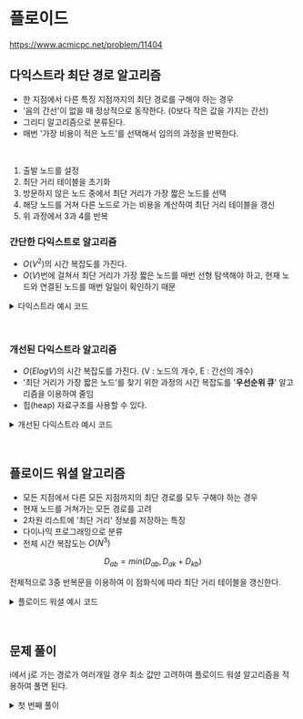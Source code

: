 # 플로이드
https://www.acmicpc.net/problem/11404

## 다익스트라 최단 경로 알고리즘

- 한 지점에서 다른 특징 지점까지의 최단 경로를 구해야 하는 경우
- '음의 간선'이 없을 때 정상적으로 동작한다. (0보다 작은 값을 가지는 간선)
- 그리디 알고리즘으로 분류된다.
- 매번 '가장 비용이 적은 노드'를 선택해서 임의의 과정을 반복한다.

&nbsp;

1. 출발 노드를 설정
2. 최단 거리 테이블을 초기화
3. 방문하지 않은 노드 중에서 최단 거리가 가장 짧은 노드를 선택
4. 해당 노드를 거쳐 다른 노드로 가는 비용을 계산하여 최단 거리 테이블을 갱신
5. 위 과정에서 3과 4를 반복

### 간단한 다익스트로 알고리즘
- $O(V^2)$의 시간 복잡도를 가진다.
- $O(V)$번에 걸쳐서 최단 거리가 가장 짧은 노드를 매번 선형 탐색해야 하고, 현재 노드와 연결된 노드를 매번 일일이 확인하기 때문

<details>
<summary> 다익스트라 예시 코드</summary>

```python
import sys
input = sys.stdin.readline
INF = int(1e9)

# 노드의 개수, 간선의 개수를 입력받기
n, m = map(int, input().split())
# 시작 노드 번호를 입력받기
start = int(input())
# 각 노드에 연결되어 있는 노드에 대한 정보를 담는 리스트를 만들기
graph = [[] for _ in range(n + 1)]
# 방문한 적이 있는지 체크하는 목적의 리스트를 만들기
visited = [False] * (n + 1)
# 최단 거리 테이블을 모두 무한으로 초기화
distance = [INF] * (n + 1)

# 모든 간선 정보를 입력받기
for _ in range(m):
    a, b, c = map(int, input().split())
    # a번 노드에서 b번 노드로 가는 비용이 c라는 의미
    graph[a].append((b, c))

# 방문하지 않은 노드 중에서 가장 최단 거리가 짧은 노드의 번호를 반환
def get_smallest_node():
    min_value = INF
    index = 0
    for i in range(1, n + 1):
        if distance[i] < min_value and not visited[i]:
            min_value = distance[i]
            index = i
    return index

def dijkstra(start):
    # 시작 노드에 대해서 초기화
    distance[start] = 0
    visited[start] = True
    for j in graph[start]:
        distance[j[0]] = j[1]
    # 시작 노드를 제외한 전체 n - 1개의 노드에 대해 반복
    for i in range(n - 1):
        # 현재 최단 거리가 가장 짧은 노드를 꺼내서, 방문 처리
        now = get_smallest_node()
        visited[now] = True
        # 현재 노드와 연결된 다른 노드를 확인
        for j in graph[now]:
            cost = distance[now] + j[1]
            # 현재 노드를 거쳐서 다른 노드로 이동하는 거리가 더 짧은 경우
        if cost < distance[j[0]]:
            distance[j[0]] = cost

# 다익스트라 알고리즘 수행
dijkstra(start)

# 모든 노드로 가기 위한 최단 거리를 출력
for i in range(1, n + 1):
    # 도달할 수 없는 경우, 무한(INFINITY)이라고 출력
    if distance[i] == INF:
        print("INFINITY")
    # 도달할 수 있는 경우 거리를 출력
    else:
        print(distance[i])
```

</details>

&nbsp;

### 개선된 다익스트라 알고리즘
- $O(ElogV)$의 시간 복잡도를 가진다. (V : 노드의 개수, E : 간선의 개수)
- '최단 거리가 가장 짧은 노드'를 찾기 위한 과정의 시간 복잡도를 '**우선순위 큐**' 알고리즘을 이용하여 줄임
- 힙(heap) 자료구조를 사용할 수 있다.

<details>
<summary> 개선된 다익스트라 예시 코드</summary>

```python
import heapq
import sys
input = sys.stdin.readline
INF = int(1e9)

# 노드의 개수, 간선의 개수를 입력받기
n, m = map(int, input().split())
# 시작 노드 번호를 입력받기
start = int(input())
# 각 노드에 연결되어 있는 노드에 대한 정보를 담는 리스트를 만들기
graph = [[] for i in range(n + 1)]
# 최단 거리 테이블을 모두 무한으로 초기화
distance = [INF] * (n + 1)

# 모든 간선 정보를 입력받기
for _ in range(m):
    # a번 노드에서 b번 노드로 가는 비용이 c라는 의미
    graph[a].append((b, c))

def dijkstra(start):
    q = []
    # 시작 노드로 가기 위한 최단 경로는 0으로 설정하여, 큐에 삽입
    heapq.heappush(q, (0, start))
    distance[start] = 0
    while q: # 큐가 비어있지 않다면
        # 가장 최단 거리가 짧은 노드에 대한 정보 꺼내기
        dist, now = heapq.heappop(q)
        # 현재 노드가 이미 처리된 적이 있는 노드라면 무시
        if distance[now] < dist:
            continue
        # 현재 노드와 연결된 다른 인접한 노드들을 확인
        for i in graph[now]:
            cost = dist + i[1]
            # 현재 노드를 거쳐서, 다른 노드로 이동하는 거리가 더 짧은 경우
            if cost < distance[i[0]]:
                distance[i[0]] = cost
                heapq.heappush(q, (cost, i[0]))

# 다익스트라 알고리즘을 수행
dijkstra(start)

# 모든 노드로 가기 위한 최단 거리를 출력
for i in range(1, n + 1):
    # 도달할 수 없는 경우, 무한(INFINITY)이라고 출력
    if distance[i] == INF:
        print("INFINITY")
    else:
        print(distance[i])
```

</details>

&nbsp;

## 플로이드 워셜 알고리즘
- 모든 지점에서 다른 모든 지점까지의 최단 경로를 모두 구해야 하는 경우
- 현재 노드를 거쳐가는 모든 경로를 고려
- 2차원 리스트에 '최단 거리' 정보를 저장하는 특징
- 다이나믹 프로그래밍으로 분류
- 전체 시간 복잡도는 $O(N^3)$

$$ D_{ab} = min(D_{ab}, D_{ak} + D_{kb})  $$

전체적으로 3중 반복문을 이용하여 이 점화식에 따라 최단 거리 테이블을 갱신한다.

<details>
<summary> 플로이드 워셜 예시 코드 </summary>

```python
INF = int(1e9)

# 노드의 개수 및 간선의 개수를 입력받기
n = int(input())
m = int(input())
# 2차원 리스트(그래프 표현)를 만들고, 모든 값을 무한으로 초기화
graph = [[INF] * (n + 1) for _ in range(n + 1)]

# 자기 자신에서 자기 자신으로 가는 비용은 0으로 초기화
for a in range(1, n + 1):
    for b in range(1, n + 1):
        if a == b:
            graph[a][b] = 0

# 각 간선에 대한 정보를 입력받아, 그 값으로 초기화
for _ in range(m):
    # A에서 B로 가는 비용은 C라고 설정
    a, b, c = map(int, input().split())
    graph[a][b] = c

# 점화식에 따라 플로이드 워셜 알고리즘을 수행
for k in range(1, n + 1):
    for a in range(1, n + 1):
        for b in range(1, n + 1):
            graph[a][b] = min(graph[a][b], graph[a][k] + graph[k][b])

# 수행된 결과를 출력
for a in range(1, n + 1):
    for b in range(1, n + 1):
        # 도달할 수 없는 경우, 무한(INFINITY)이라고 출력
        if graph[a][b] == INF:
            print("INFINITY", end = " ")
        else:
            print(graph[a][b], end = " ")
    print()
```

</details>

&nbsp;

## 문제 풀이
i에서  j로 가는 경로가 여러개일 경우 최소 값만 고려하여 플로이드 워셜 알고리즘을 적용하여 풀면 된다.

<details>
<summary> 첫 번째 풀이 </summary>

```python
import sys
input = sys.stdin.readline

INF = int(1e9)

n = int(input())
m = int(input())

graph = [[INF] * (n + 1) for _ in range(n + 1)]

# 그래프 초기화
for i in range(1, n + 1):
    graph[i][i] = 0

# 버스 정보 입력받기
for _ in range(m):
    a, b, c = map(int, input().split())
    # a 에서 b로 가는 경로 중 비용이 작은 경로를 선택
    graph[a][b] = min(graph[a][b], c)

# 플로이드 워셜 알고리즘
for k in range(1, n + 1):
    for a in range(1, n + 1):
        for b in range(1, n + 1):
            graph[a][b] = min(graph[a][b], graph[a][k] + graph[k][b])

# 수행한 결과를 출력
for a in range(1, n + 1):
    for b in range(1, n + 1):
        # 도달할 수 없는 경우, 0 이라고 출력
        if graph[a][b] == INF:
            print(0, end = " ")
        else:
            print(graph[a][b], end = " ")
    print()

```

</details>